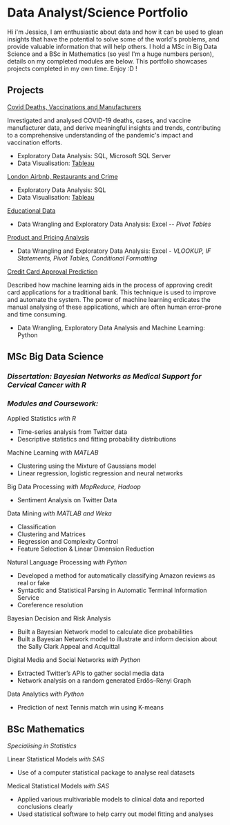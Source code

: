 # Data Analyst/Science Portfolio 

Hi i'm Jessica,
I am enthusiastic about data and how it can be used to glean insights that have the potential to solve some of the world's problems, and provide valuable information that will help others. I hold a MSc in Big Data Science and a BSc in Mathematics (so yes! I'm a huge numbers person), details on my completed modules are below. This portfolio showcases projects completed in my own time. Enjoy :D !

##   
## Projects

[Covid Deaths, Vaccinations and Manufacturers](https://github.com/Data-JA/Covid-19-Deaths-Vaccinations-and-Manufacturers)

Investigated and analysed COVID-19 deaths, cases, and vaccine manufacturer data, and derive meaningful insights and trends, contributing to a comprehensive understanding of the pandemic's impact and vaccination efforts.
* Exploratory Data Analysis: SQL, Microsoft SQL Server 
* Data Visualisation: [Tableau](link)

         
[London Airbnb, Restaurants and Crime](https://github.com/Data-JA/London-Airbnb-Restaurants-and-Crime)
* Exploratory Data Analysis: SQL
* Data Visualisation: [Tableau](link)

        
[Educational Data](https://github.com/Data-JA/Education-Data) 
* Data Wrangling and Exploratory Data Analysis: Excel
          -- _Pivot Tables_

[Product and Pricing Analysis](link) 
* Data Wrangling and Exploratory Data Analysis: Excel
         - _VLOOKUP, IF Statements, Pivot Tables, Conditional Formatting_

[Credit Card Approval Prediction](https://github.com/Data-JA/credit-card-approval-prediction)

Described how machine learning aids in the process of approving credit card applications for a traditional bank. This technique is used to improve and automate the system. The power of machine learning erdicates the manual analysing of these applications, which are often human error-prone and time consuming.
* Data Wrangling, Exploratory Data Analysis and Machine Learning: Python


##   
## MSc Big Data Science

### _Dissertation: Bayesian Networks as Medical Support for Cervical Cancer with R_

### _Modules and Coursework:_

Applied Statistics _with R_
* Time-series analysis from Twitter data 
* Descriptive statistics and fitting probability distributions 

Machine Learning _with MATLAB_
* Clustering using the Mixture of Gaussians model 
* Linear regression, logistic regression and neural networks 

Big Data Processing _with MapReduce, Hadoop_
* Sentiment Analysis on Twitter Data 

Data Mining _with MATLAB and Weka_
* Classification
* Clustering and Matrices 
* Regression and Complexity Control 
* Feature Selection & Linear Dimension Reduction 

Natural Language Processing _with Python_
* Developed a method for automatically classifying Amazon reviews as real or fake
* Syntactic and Statistical Parsing in Automatic Terminal Information Service
* Coreference resolution

Bayesian Decision and Risk Analysis
* Built a Bayesian Network model to calculate dice probabilities
* Built a Bayesian Network model to illustrate and inform decision about the Sally Clark Appeal and Acquittal

Digital Media and Social Networks _with Python_
* Extracted Twitter’s APIs to gather social media data
* Network analysis on a random generated Erdős–Rényi Graph

Data Analytics _with Python_
* Prediction of next Tennis match win using K-means 

##   
## BSc Mathematics 

_Specialising in Statistics_ 

Linear Statistical Models _with SAS_
* Use of a computer statistical package to analyse real datasets

Medical Statistical Models _with SAS_
* Applied various multivariable models to clinical data and reported conclusions clearly
* Used statistical software to help carry out model fitting and analyses

